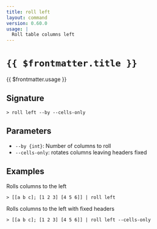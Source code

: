 ```yaml
---
title: roll left
layout: command
version: 0.60.0
usage: |
  Roll table columns left
---
```


# `{{ $frontmatter.title }}`

<div style='white-space: pre-wrap;'>{{ $frontmatter.usage }}</div>

## Signature

`> roll left --by --cells-only`

## Parameters

- `--by {int}`: Number of columns to roll
- `--cells-only`: rotates columns leaving headers fixed

## Examples

Rolls columns to the left

```shell
> [[a b c]; [1 2 3] [4 5 6]] | roll left
```

Rolls columns to the left with fixed headers

```shell
> [[a b c]; [1 2 3] [4 5 6]] | roll left --cells-only
```
